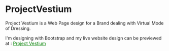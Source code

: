 # ProjectVestium


Project Vestium is a Web Page design for a Brand dealing with Virtual Mode of Dressing.

I'm designing with Bootstrap and my live website design can be previewed at : <a href="https://projectvestium.netlify.app" target="_blank" style="color:green"> Project Vestium </a>